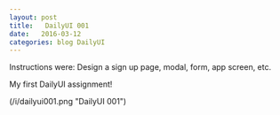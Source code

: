 ```yaml
---
layout: post
title:   DailyUI 001
date:   2016-03-12
categories: blog DailyUI
---
```

 Instructions were: Design a sign up page, modal, form, app screen, etc. <!-- more -->

 My first DailyUI assignment!

(/i/dailyui001.png "DailyUI 001")
